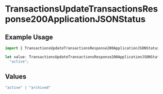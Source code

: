 # TransactionsUpdateTransactionsResponse200ApplicationJSONStatus

## Example Usage

```typescript
import { TransactionsUpdateTransactionsResponse200ApplicationJSONStatus } from "open-billing/models/operations";

let value: TransactionsUpdateTransactionsResponse200ApplicationJSONStatus =
  "active";
```

## Values

```typescript
"active" | "archived"
```